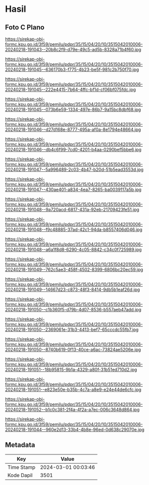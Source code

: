# Hasil

## Foto C Plano

https://sirekap-obj-formc.kpu.go.id/3f59/pemilu/pdpr/35/15/04/20/10/3515042010006-20240218-191043--20b8c2f9-d79e-49c5-ad5b-8328a71b4f60.jpg

https://sirekap-obj-formc.kpu.go.id/3f59/pemilu/pdpr/35/15/04/20/10/3515042010006-20240218-191045--636170b3-f775-4b23-be5f-981c2b750f70.jpg

https://sirekap-obj-formc.kpu.go.id/3f59/pemilu/pdpr/35/15/04/20/10/3515042010006-20240218-191045--222e4415-7b64-4ffc-bf1d-cf06bf075fdc.jpg

https://sirekap-obj-formc.kpu.go.id/3f59/pemilu/pdpr/35/15/04/20/10/3515042010006-20240218-191045--073b6e59-1334-497e-86b7-9a15bc8dbf68.jpg

https://sirekap-obj-formc.kpu.go.id/3f59/pemilu/pdpr/35/15/04/20/10/3515042010006-20240218-191046--d27d168e-8777-495a-af0a-8e1794e48664.jpg

https://sirekap-obj-formc.kpu.go.id/3f59/pemilu/pdpr/35/15/04/20/10/3515042010006-20240218-191046--db4c6f99-7cd0-4201-b4aa-0290bef5bbe6.jpg

https://sirekap-obj-formc.kpu.go.id/3f59/pemilu/pdpr/35/15/04/20/10/3515042010006-20240218-191047--5a996489-2c03-4b47-b20d-51b5ead3553d.jpg

https://sirekap-obj-formc.kpu.go.id/3f59/pemilu/pdpr/35/15/04/20/10/3515042010006-20240218-191047--430ae401-a834-4ea7-8265-ba0039117a5b.jpg

https://sirekap-obj-formc.kpu.go.id/3f59/pemilu/pdpr/35/15/04/20/10/3515042010006-20240218-191048--9a720acd-6817-431a-92eb-21709423fe51.jpg

https://sirekap-obj-formc.kpu.go.id/3f59/pemilu/pdpr/35/15/04/20/10/3515042010006-20240218-191048--f9c48885-37ad-42c1-94da-b8557406d046.jpg

https://sirekap-obj-formc.kpu.go.id/3f59/pemilu/pdpr/35/15/04/20/10/3515042010006-20240218-191048--a6a1f8d8-6290-4c05-8842-c34c0f725989.jpg

https://sirekap-obj-formc.kpu.go.id/3f59/pemilu/pdpr/35/15/04/20/10/3515042010006-20240218-191049--762c5ae3-458f-4502-8399-6806bc20ec59.jpg

https://sirekap-obj-formc.kpu.go.id/3f59/pemilu/pdpr/35/15/04/20/10/3515042010006-20240218-191049--14667d23-c873-48f3-8414-9db5b1eaf26d.jpg

https://sirekap-obj-formc.kpu.go.id/3f59/pemilu/pdpr/35/15/04/20/10/3515042010006-20240218-191050--c1b360f5-d79b-4d07-8536-b557aeb47add.jpg

https://sirekap-obj-formc.kpu.go.id/3f59/pemilu/pdpr/35/15/04/20/10/3515042010006-20240218-191050--2369061e-31b3-4413-bef7-65cccdc55fb7.jpg

https://sirekap-obj-formc.kpu.go.id/3f59/pemilu/pdpr/35/15/04/20/10/3515042010006-20240218-191050--8740b619-0f13-40ce-a6ac-73824ae5206e.jpg

https://sirekap-obj-formc.kpu.go.id/3f59/pemilu/pdpr/35/15/04/20/10/3515042010006-20240218-191051--18b95815-9b1a-4329-a80f-31b51ed710d2.jpg

https://sirekap-obj-formc.kpu.go.id/3f59/pemilu/pdpr/35/15/04/20/10/3515042010006-20240218-191051--e823e50e-b35b-4c7a-a8e9-e24e44de6cfc.jpg

https://sirekap-obj-formc.kpu.go.id/3f59/pemilu/pdpr/35/15/04/20/10/3515042010006-20240218-191052--b1c0c381-2f4a-4f2a-a7ec-006c3648d864.jpg

https://sirekap-obj-formc.kpu.go.id/3f59/pemilu/pdpr/35/15/04/20/10/3515042010006-20240218-191044--960e2d13-33b4-4b8e-96ed-0d638c29070e.jpg


## Metadata

| Key        | Value               |
| ---------- | ------------------- |
| Time Stamp | 2024-03-01 00:03:46 |
| Kode Dapil | 3501                |



